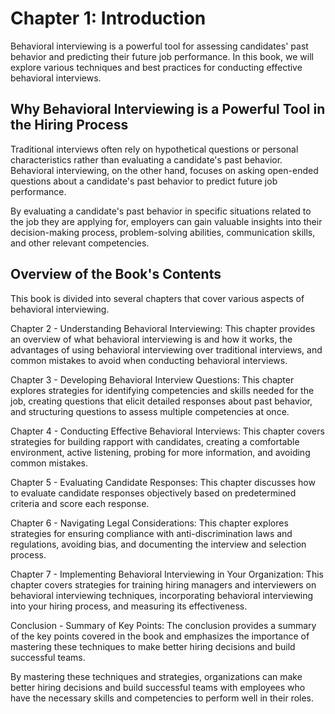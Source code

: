 Chapter 1: Introduction
=======================

Behavioral interviewing is a powerful tool for assessing candidates' past behavior and predicting their future job performance. In this book, we will explore various techniques and best practices for conducting effective behavioral interviews.

Why Behavioral Interviewing is a Powerful Tool in the Hiring Process
--------------------------------------------------------------------

Traditional interviews often rely on hypothetical questions or personal characteristics rather than evaluating a candidate's past behavior. Behavioral interviewing, on the other hand, focuses on asking open-ended questions about a candidate's past behavior to predict future job performance.

By evaluating a candidate's past behavior in specific situations related to the job they are applying for, employers can gain valuable insights into their decision-making process, problem-solving abilities, communication skills, and other relevant competencies.

Overview of the Book's Contents
-------------------------------

This book is divided into several chapters that cover various aspects of behavioral interviewing.

Chapter 2 - Understanding Behavioral Interviewing: This chapter provides an overview of what behavioral interviewing is and how it works, the advantages of using behavioral interviewing over traditional interviews, and common mistakes to avoid when conducting behavioral interviews.

Chapter 3 - Developing Behavioral Interview Questions: This chapter explores strategies for identifying competencies and skills needed for the job, creating questions that elicit detailed responses about past behavior, and structuring questions to assess multiple competencies at once.

Chapter 4 - Conducting Effective Behavioral Interviews: This chapter covers strategies for building rapport with candidates, creating a comfortable environment, active listening, probing for more information, and avoiding common mistakes.

Chapter 5 - Evaluating Candidate Responses: This chapter discusses how to evaluate candidate responses objectively based on predetermined criteria and score each response.

Chapter 6 - Navigating Legal Considerations: This chapter explores strategies for ensuring compliance with anti-discrimination laws and regulations, avoiding bias, and documenting the interview and selection process.

Chapter 7 - Implementing Behavioral Interviewing in Your Organization: This chapter covers strategies for training hiring managers and interviewers on behavioral interviewing techniques, incorporating behavioral interviewing into your hiring process, and measuring its effectiveness.

Conclusion - Summary of Key Points: The conclusion provides a summary of the key points covered in the book and emphasizes the importance of mastering these techniques to make better hiring decisions and build successful teams.

By mastering these techniques and strategies, organizations can make better hiring decisions and build successful teams with employees who have the necessary skills and competencies to perform well in their roles.

